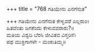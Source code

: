 +++
title = "768 ಗತಿಯೇನು ಎನಗೆನುತ"

+++
ಗತಿಯೇನು ಎನಗೆನುತ ಕೇಳ್ವವರೆ ಎಲ್ಲರುಂ।  
ಹಿತವೆಂತು ಜಗಕೆಂದು ಕೇಳುವವರಾರು?॥  
ಮತಿಯ ವಿಶ್ವದಿ ಬೆರಸಿ ಜೀವಿತವ ವಿಸ್ತರಿಸೆ।  
ಪಥ ಮುಕ್ತಿಗಾಗಳೇ - ಮಂಕುತಿಮ್ಮ॥  
